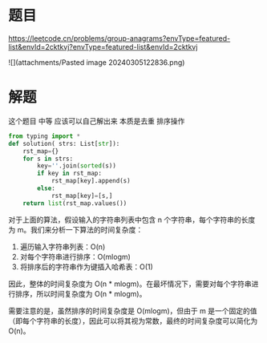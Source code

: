 # 题目

https://leetcode.cn/problems/group-anagrams?envType=featured-list&envId=2cktkvj?envType=featured-list&envId=2cktkvj

![](attachments/Pasted image 20240305122836.png)


# 解题

这个题目 中等 应该可以自己解出来 
本质是去重 排序操作

```python
from typing import *
def solution( strs: List[str]):
    rst_map={}
    for s in strs:
        key=''.join(sorted(s))
        if key in rst_map:
            rst_map[key].append(s)
        else:
            rst_map[key]=[s,]
    return list(rst_map.values())
```

对于上面的算法，假设输入的字符串列表中包含 n 个字符串，每个字符串的长度为 m。我们来分析一下算法的时间复杂度：

1. 遍历输入字符串列表：O(n)
2. 对每个字符串进行排序：O(mlogm)
3. 将排序后的字符串作为键插入哈希表：O(1)

因此，整体的时间复杂度为 O(n * mlogm)。在最坏情况下，需要对每个字符串进行排序，所以时间复杂度为 O(n * mlogm)。

需要注意的是，虽然排序的时间复杂度是 O(mlogm)，但由于 m 是一个固定的值（即每个字符串的长度），因此可以将其视为常数，最终的时间复杂度可以简化为 O(n)。